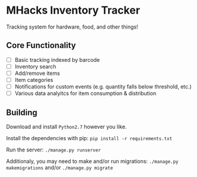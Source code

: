 # MHacks Inventory Tracker
Tracking system for hardware, food, and other things!

## Core Functionality
- [ ] Basic tracking indexed by barcode 
- [ ] Inventory search
- [ ] Add/remove items
- [ ] Item categories
- [ ] Notifications for custom events (e.g. quantity falls below threshold, etc.)
- [ ] Various data analyitcs for item consumption & distribution

## Building
Download and install `Python2.7` however you like.

Install the dependencies with pip: `pip install -r requirements.txt`

Run the server: `./manage.py runserver`

Additionaly, you may need to make and/or run migrations: `./manage.py makemigrations` and/or `./manage.py migrate`
